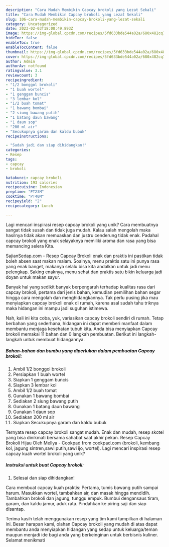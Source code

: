```yaml
---
description: "Cara Mudah Membikin Capcay brokoli yang Lezat Sekali"
title: "Cara Mudah Membikin Capcay brokoli yang Lezat Sekali"
slug: 106-cara-mudah-membikin-capcay-brokoli-yang-lezat-sekali
category: Uncategorized
date: 2023-02-03T18:08:49.893Z
image: https://img-global.cpcdn.com/recipes/5fd633bde544a02a/680x482cq70/capcay-brokoli-foto-resep-utama.jpg
hideToc: false
enableToc: true
enableTocContent: false
thumbnail: https://img-global.cpcdn.com/recipes/5fd633bde544a02a/680x482cq70/capcay-brokoli-foto-resep-utama.jpg
cover: https://img-global.cpcdn.com/recipes/5fd633bde544a02a/680x482cq70/capcay-brokoli-foto-resep-utama.jpg
author: Admin
authorAv: notfound
ratingvalue: 3.1
reviewcount: 3
recipeingredient:
- "1/2 bonggol brokoli"
- "1 buah wortel"
- "1 genggam buncis"
- "3 lembar kol"
- "1/2 buah tomat"
- "1 bawang bombai"
- "2 siung bawang putih"
- "1 batang daun bawang"
- "1 daun sop"
- "200 ml air"
- "Secukupnya garam dan kaldu bubuk"
recipeinstructions:

- "Sudah jadi dan siap dihidangkan!"
categories:
- Resep
tags:
- capcay
- brokoli

katakunci: capcay brokoli 
nutrition: 193 calories
recipecuisine: Indonesian
preptime: "PT23M"
cooktime: "PT40M"
recipeyield: "2"
recipecategory: Lunch

---
```





Lagi mencari inspirasi resep capcay brokoli yang unik? Cara membuatnya sangat tidak susah dan tidak juga mudah. Kalau salah mengolah maka hasilnya tidak akan memuaskan dan justru cenderung tidak enak. Padahal capcay brokoli yang enak selayaknya memiliki aroma dan rasa yang bisa memancing selera Kita.





SajianSedap.com - Resep Capcay Brokoli enak dan praktis ini pastikan tidak boleh absen saat makan malam. Soalnya, menu praktis satu ini punya rasa yang enak banget, makanya selalu bisa kita andalkan untuk jadi menu pelengkap. Saking enaknya, menu sehat dan praktis satu bikin keluarga jadi doyan untuk makan sayur.

Banyak hal yang sedikit banyak berpengaruh terhadap kualitas rasa dari capcay brokoli, pertama dari jenis bahan, kemudian pemilihan bahan segar hingga cara mengolah dan menghidangkannya. Tak perlu pusing jika mau menyiapkan capcay brokoli enak di rumah, karena asal sudah tahu triknya maka hidangan ini mampu jadi suguhan istimewa.






Nah, kali ini kita coba, yuk, variasikan capcay brokoli sendiri di rumah. Tetap berbahan yang sederhana, hidangan ini dapat memberi manfaat dalam membantu menjaga kesehatan tubuh kita. Anda bisa menyiapkan Capcay brokoli memakai 11 bahan dan 0 langkah pembuatan. Berikut ini langkah-langkah untuk membuat hidangannya.

<!--inarticleads1-->

##### Bahan-bahan dan bumbu yang diperlukan dalam pembuatan Capcay brokoli:

1. Ambil 1/2 bonggol brokoli
1. Persiapkan 1 buah wortel
1. Siapkan 1 genggam buncis
1. Siapkan 3 lembar kol
1. Ambil 1/2 buah tomat
1. Gunakan 1 bawang bombai
1. Sediakan 2 siung bawang putih
1. Gunakan 1 batang daun bawang
1. Gunakan 1 daun sop
1. Sediakan 200 ml air
1. Siapkan Secukupnya garam dan kaldu bubuk


Ternyata resep capcay brokoli sangat mudah. Enak dan mudah, resep skotel yang bisa dinikmati bersama sahabat saat akhir pekan. Resep Capcay Brokoli Hijau Oleh Mellya - Cookpad from cookpad.com (brokoli, kembang kol, jagung sintren,sawi putih,sawi ijo, wortel). Lagi mencari inspirasi resep capcay kuah wortel brokoli yang unik? 

<!--inarticleads2-->

##### Instruksi untuk buat Capcay brokoli:


1. Selesai dan siap dihidangkan!

Cara membuat capcay kuah praktis: Pertama, tumis bawang putih sampai harum. Masukkan wortel, tambahkan air, dan masak hingga mendidih. Tambahkan brokoli dan jagung, tunggu empuk. Bumbui dengansaus tiram, garam, dan kaldu jamur, aduk rata. Pindahkan ke piring saji dan siap disantap. 

Terima kasih telah menggunakan resep yang tim kami tampilkan di halaman ini. Besar harapan kami, olahan Capcay brokoli yang mudah di atas dapat membantu anda menyiapkan hidangan yang sedap untuk keluarga/teman maupun menjadi ide bagi anda yang berkeinginan untuk berbisnis kuliner. Selamat menikmati
